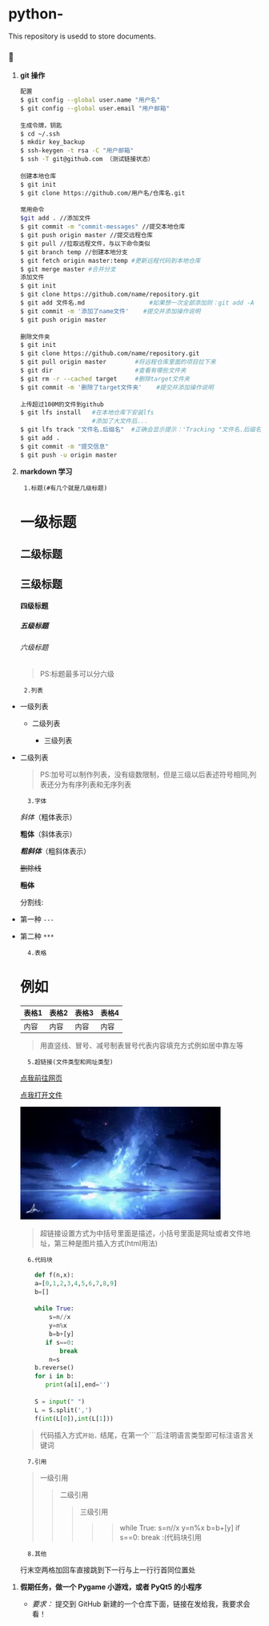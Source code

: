 # python-
This repository is usedd to store documents.
### 💌

1. **git 操作**

    ```bash
    配置
    $ git config --global user.name "用户名"  
    $ git config --global user.email "用户邮箱"

    生成令牌，钥匙
    $ cd ~/.ssh
    $ mkdir key_backup
    $ ssh-keygen -t rsa -C "用户邮箱"
    $ ssh -T git@github.com （测试链接状态）

    创建本地仓库
    $ git init
    $ git clone https://github.com/用户名/仓库名.git

    常用命令
    $git add . //添加文件
    $ git commit -m "commit-messages" //提交本地仓库
    $ git push origin master //提交远程仓库
    $ git pull //拉取远程文件，与以下命令类似
    $ git branch temp //创建本地分支
    $ git fetch origin master:temp #更新远程代码到本地仓库
    $ git merge master #合并分支
    添加文件
    $ git init
    $ git clone https://github.com/name/repository.git
    $ git add 文件名.md                  #如果想一次全部添加则：git add -A
    $ git commit -m '添加了name文件'    #提交并添加操作说明
    $ git push origin master

    删除文件夹
    $ git init
    $ git clone https://github.com/name/repository.git
    $ git pull origin master        #将远程仓库里面的项目拉下来
    $ git dir                       #查看有哪些文件夹
    $ git rm -r --cached target     #删除target文件夹
    $ git commit -m '删除了target文件夹'    #提交并添加操作说明

    上传超过100M的文件到github
    $ git lfs install   #在本地仓库下安装lfs
                        #添加了大文件后...
    $ git lfs track "文件名.后缀名"  #正确会显示提示：'Tracking "文件名.后缀名"'
    $ git add .
    $ git commit -m "提交信息"
    $ git push -u origin master


1. **markdown 学习**

        1.标题(#有几个就是几级标题)
    # 一级标题
    ## 二级标题
    ## 三级标题
    #### 四级标题
    ##### 五级标题
    ###### 六级标题
    > PS:标题最多可以分六级
    

        2.列表
+ 一级列表

    + 二级列表

        + 三级列表
+ 二级列表
    >PS:加号可以制作列表，没有级数限制，但是三级以后表述符号相同,列表还分为有序列表和无序列表

        3.字体
    
    *斜体*（粗体表示）

    **粗体**（斜体表示）
    
    ***粗斜体***（粗斜体表示）

    ~~删除线~~


    ~~**粗体**~~


    分割线:
+ 第一种
		```
		---
		```
+ 第二种
        ```
        ***
        ```

        4.表格

    # 例如

    |表格1|表格2|表格3|表格4|
    |:------|:-----|:-----|:-----|
    |内容|内容|内容 |内容|
    > 用直竖线、冒号、减号制表冒号代表内容填充方式例如居中靠左等

        5.超链接(文件类型和网址类型)

    [点我前往网页](https://www.baidu.com/)


    [点我打开文件](1572225922088.png)

    <img src="psb9UKAU3PW.webp" width="400">


    > 超链接设置方式为[]()中括号里面是描述，小括号里面是网址或者文件地址，第三种是图片插入方式(html用法)

        6.代码块

    ```python
        def f(n,x):
        a=[0,1,2,3,4,5,6,7,8,9]
        b=[]
    
        while True:
            s=n//x
            y=n%x
            b=b+[y]
           if s==0:
               break
            n=s
        b.reverse()
        for i in b:
           print(a[i],end='')

        S = input(" ")
        L = S.split(',')
        f(int(L[0]),int(L[1]))
    ```
    >代码插入方式```开始，```结尾，在第一个```后注明语言类型即可标注语言关键词

        7.引用

    > 一级引用
    >> 二级引用
    >>> 三级引用
    >>>>>   while True:
                s=n//x
                y=n%x
                b=b+[y]
                if s==0:
                break
    :(代码块引用 

        8.其他

    行末空两格加回车直接跳到下一行与上一行行首同位置处




1. **假期任务，做一个 Pygame 小游戏，或者 PyQt5 的小程序**

    + *要求：* 提交到 GitHub 新建的一个仓库下面，链接在发给我，我要求会看！
